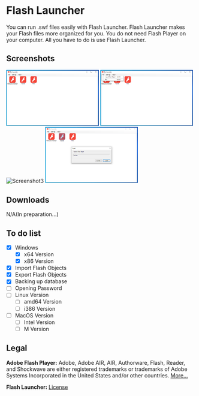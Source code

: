 # Flash Launcher
You can run .swf files easily with Flash Launcher. Flash Launcher makes your Flash files more organized for you. You do not need Flash Player on your computer. All you have to do is use Flash Launcher.
## Screenshots
<img src="https://raw.githubusercontent.com/redsensegames/flash-launcher/main/Screenshots/Screenshot_1.png" alt="Screenshot1" width="49%"/> <img src="https://raw.githubusercontent.com/redsensegames/flash-launcher/main/Screenshots/Screenshot_2.png" alt="Screenshot2" width="49%"/> <img src="hhttps://raw.githubusercontent.com/redsensegames/flash-launcher/main/Screenshots/Screenshot_3.png" alt="Screenshot3" width="49%"/> <img src="https://raw.githubusercontent.com/redsensegames/flash-launcher/main/Screenshots/Screenshot_4.png" alt="Screenshot4" width="49%"/>
## Downloads
N/A(In preparation...)
## To do list

 - [x] Windows
	- [x] x64 Version
	 - [x] x86 Version
 - [x] Import Flash Objects
 - [x] Export Flash Objects
 - [x] Backing up database
 - [ ] Opening Password
 - [ ] Linux Version
	 - [ ] amd64 Version
	 - [ ] i386 Version
 - [ ] MacOS Version
	 - [ ] Intel Version
	 - [ ] M Version

## Legal
**Adobe Flash Player:** Adobe, Adobe AIR, AIR, Authorware, Flash, Reader, and Shockwave are either registered trademarks or trademarks of Adobe Systems Incorporated in the United States and/or other countries. [More...](https://www.adobe.com/tr/legal/licenses-terms.html#:~:text=4.5-,Adobe%20Flash%20Player,-Mobile%C2%A0%7C%20Personal)

**Flash Launcher:** [License](https://github.com/redsensegames/flash-launcher/blob/main/LICENSE)

